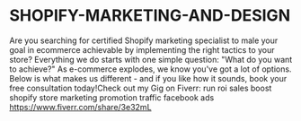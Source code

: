 # SHOPIFY-MARKETING-AND-DESIGN
Are you searching for certified Shopify marketing specialist to male your goal in ecommerce achievable by implementing the right tactics to your store?  Everything we do starts with one simple question: "What do you want to achieve?"  As e-commerce explodes, we know you've got a lot of options. Below is what makes us different - and if you like how it sounds, book your free consultation today!Check out my Gig on Fiverr: run roi sales boost shopify store marketing promotion traffic facebook ads https://www.fiverr.com/share/3e32mL
